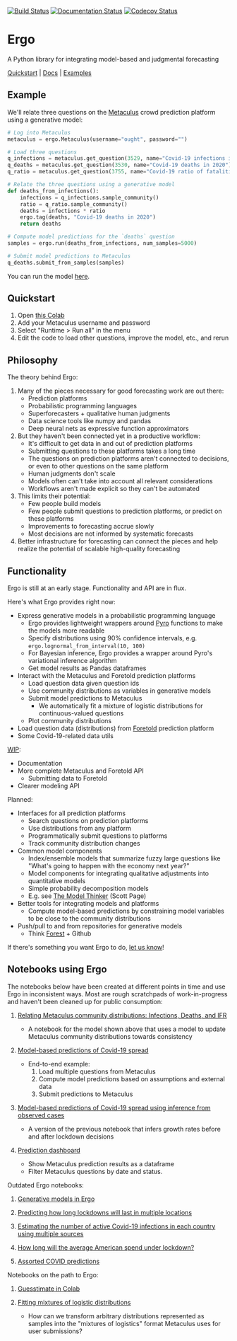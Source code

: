 [![Build Status](https://travis-ci.org/oughtinc/ergo.svg?branch=master)](https://travis-ci.org/oughtinc/ergo) [![Documentation Status](https://readthedocs.com/projects/ought-ergo/badge/?version=latest&token=259162a0cd579e231ba0828410ff8b8f813f5eac663dcc8882b1244decdc97ae)](https://ergo.ought.org) [![Codecov Status](https://codecov.io/gh/oughtinc/ergo/branch/master/graph/badge.svg)](https://codecov.io/gh/oughtinc/ergo)

# Ergo

A Python library for integrating model-based and judgmental forecasting

[Quickstart](#quickstart) | [Docs](https://ergo.ought.org) | [Examples](#notebooks-using-ergo)

## Example

We'll relate three questions on the [Metaculus](https://www.metaculus.com) crowd prediction platform using a generative model:

```py
# Log into Metaculus
metaculus = ergo.Metaculus(username="ought", password="")

# Load three questions
q_infections = metaculus.get_question(3529, name="Covid-19 infections in 2020")
q_deaths = metaculus.get_question(3530, name="Covid-19 deaths in 2020")
q_ratio = metaculus.get_question(3755, name="Covid-19 ratio of fatalities to infections")

# Relate the three questions using a generative model
def deaths_from_infections():
    infections = q_infections.sample_community()
    ratio = q_ratio.sample_community()
    deaths = infections * ratio
    ergo.tag(deaths, "Covid-19 deaths in 2020")
    return deaths

# Compute model predictions for the `deaths` question
samples = ergo.run(deaths_from_infections, num_samples=5000)

# Submit model predictions to Metaculus
q_deaths.submit_from_samples(samples)
```

You can run the model [here](https://colab.research.google.com/github/oughtinc/ergo/blob/master/notebooks/community-distributions.ipynb).

## Quickstart

1. Open [this Colab](https://colab.research.google.com/github/oughtinc/ergo/blob/master/notebooks/quickstart.ipynb)
2. Add your Metaculus username and password
3. Select "Runtime > Run all" in the menu
4. Edit the code to load other questions, improve the model, etc., and rerun

## Philosophy

The theory behind Ergo:

1. Many of the pieces necessary for good forecasting work are out there:
    - Prediction platforms
    - Probabilistic programming languages
    - Superforecasters + qualitative human judgments
    - Data science tools like numpy and pandas
    - Deep neural nets as expressive function approximators
2. But they haven't been connected yet in a productive workflow:
    - It's difficult to get data in and out of prediction platforms
    - Submitting questions to these platforms takes a long time
    - The questions on prediction platforms aren't connected to decisions, or even to other questions on the same platform
    - Human judgments don't scale
    - Models often can't take into account all relevant considerations
    - Workflows aren't made explicit so they can't be automated
3. This limits their potential:
    - Few people build models
    - Few people submit questions to prediction platforms, or predict on these platforms
    - Improvements to forecasting accrue slowly
    - Most decisions are not informed by systematic forecasts
4. Better infrastructure for forecasting can connect the pieces and help realize the potential of scalable high-quality forecasting


## Functionality

Ergo is still at an early stage. Functionality and API are in flux.

Here's what Ergo provides right now:

- Express generative models in a probabilistic programming language
  - Ergo provides lightweight wrappers around [Pyro](https://pyro.ai) functions to make the models more readable
  - Specify distributions using 90% confidence intervals, e.g. `ergo.lognormal_from_interval(10, 100)`
  - For Bayesian inference, Ergo provides a wrapper around Pyro's variational inference algorithm
  - Get model results as Pandas dataframes
- Interact with the Metaculus and Foretold prediction platforms
  - Load question data given question ids
  - Use community distributions as variables in generative models
  - Submit model predictions to Metaculus
    - We automatically fit a mixture of logistic distributions for continuous-valued questions
  - Plot community distributions
- Load question data (distributions) from [Foretold](https://www.foretold.io/) prediction platform
- Some Covid-19-related data utils

[WIP](https://github.com/oughtinc/ergo/projects/1):

- Documentation
- More complete Metaculus and Foretold API
  - Submitting data to Foretold
- Clearer modeling API

Planned:

- Interfaces for all prediction platforms
  - Search questions on prediction platforms
  - Use distributions from any platform
  - Programmatically submit questions to platforms
  - Track community distribution changes
- Common model components
  - Index/ensemble models that summarize fuzzy large questions like "What's going to happen with the economy next year?"
  - Model components for integrating qualitative adjustments into quantitative models
  - Simple probability decomposition models
  - E.g. see [The Model Thinker](https://www.amazon.com/Model-Thinker-What-Need-Know/dp/0465094627) (Scott Page)
- Better tools for integrating models and platforms
  - Compute model-based predictions by constraining model variables to be close to the community distributions
- Push/pull to and from repositories for generative models
  - Think [Forest](http://forestdb.org) + Github

If there's something you want Ergo to do, [let us know](https://github.com/oughtinc/ergo/issues)!

## Notebooks using Ergo

The notebooks below have been created at different points in time and use Ergo in inconsistent ways. Most are rough scratchpads of work-in-progress and haven't been cleaned up for public consumption:

1. [Relating Metaculus community distributions: Infections, Deaths, and IFR](notebooks/community-distributions.ipynb)
    - A notebook for the model shown above that uses a model to update Metaculus community distributions towards consistency

2. [Model-based predictions of Covid-19 spread](notebooks/covid-19-metaculus.ipynb)
   - End-to-end example: 
     1. Load multiple questions from Metaculus
     2. Compute model predictions based on assumptions and external data
     3. Submit predictions to Metaculus

3. [Model-based predictions of Covid-19 spread using inference from observed cases](notebooks/covid-19-inference.ipynb)
   - A version of the previous notebook that infers growth rates before and after lockdown decisions

4. [Prediction dashboard](notebooks/prediction-dashboard.ipynb)
   - Show Metaculus prediction results as a dataframe
   - Filter Metaculus questions by date and status.

Outdated Ergo notebooks:

1. [Generative models in Ergo](notebooks/generative-models.ipynb)

2. [Predicting how long lockdowns will last in multiple locations](notebooks/covid-19-lockdowns.ipynb)

3. [Estimating the number of active Covid-19 infections in each country using multiple sources](notebooks/covid-19-active.ipynb)

4. [How long will the average American spend under lockdown?](notebooks/covid-19-average-lockdown.ipynb)

5. [Assorted COVID predictions](notebooks/assorted-predictions.ipynb)


Notebooks on the path to Ergo:

1. [Guesstimate in Colab](https://colab.research.google.com/drive/1V9eR6T1RAbtfpZYFaueL8miBJ6wgLXIm)
  
2. [Fitting mixtures of logistic distributions](https://colab.research.google.com/drive/1xwO-0A36wnut9GPlEaRj6zzZBBLf1T2C)
   - How can we transform arbitrary distributions represented as samples into the "mixtures of logistics" format Metaculus uses for user submissions?
